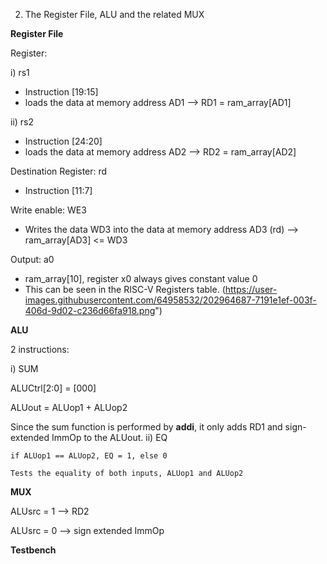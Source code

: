 2. The Register File, ALU and the related MUX

**Register File**

Register:

i) rs1 
- Instruction [19:15]
- loads the data at memory address AD1 --> RD1 = ram_array[AD1]

ii) rs2
- Instruction [24:20]
- loads the data at memory address AD2 --> RD2 = ram_array[AD2]

Destination Register: rd
- Instruction [11:7]

Write enable: WE3
- Writes the data WD3 into the data at memory address AD3 (rd) --> ram_array[AD3] <= WD3

Output: a0
- ram_array[10], register x0 always gives constant value 0
- This can be seen in the RISC-V Registers table.
(https://user-images.githubusercontent.com/64958532/202964687-7191e1ef-003f-406d-9d02-c236d66fa918.png")

**ALU**

2 instructions: 

i) SUM 

   ALUCtrl[2:0] = [000]
   
   ALUout = ALUop1 + ALUop2 

   Since the sum function is performed by **addi**, it only adds RD1 and sign-extended ImmOp to the ALUout.
ii) EQ

    if ALUop1 == ALUop2, EQ = 1, else 0

    Tests the equality of both inputs, ALUop1 and ALUop2

**MUX**

ALUsrc = 1 --> RD2

ALUsrc = 0 --> sign extended ImmOp

**Testbench**


